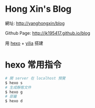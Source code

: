 # Hong Xin's Blog

網址: <http://yanghongxin/blog>

Github Page: <http://jk195417.github.io/blog>

用 [hexo](https://github.com/hexojs/hexo) + [yilia](https://github.com/litten/hexo-theme-yilia) 搭建

# hexo 常用指令

```bash
# 開 server 在 localhost 預覽
$ hexo s
# 生成靜態文件
$ hexo g
# 部屬
$ hexo d
```
